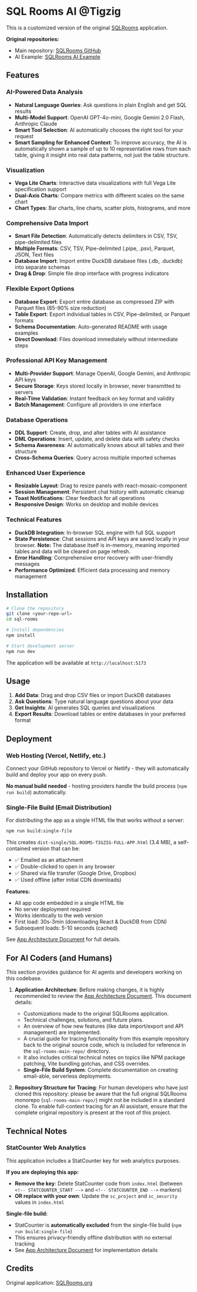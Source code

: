 # SQL Rooms AI @Tigzig

This is a customized version of the original [SQLRooms](https://sqlrooms.org) application.

**Original repositories:**
- Main repository: [SQLRooms GitHub](https://github.com/sqlrooms/sqlrooms)
- AI Example: [SQLRooms AI Example](https://github.com/sqlrooms/sqlrooms/tree/main/examples/ai)

## Features

### AI-Powered Data Analysis
- **Natural Language Queries**: Ask questions in plain English and get SQL results
- **Multi-Model Support**: OpenAI GPT-4o-mini, Google Gemini 2.0 Flash, Anthropic Claude
- **Smart Tool Selection**: AI automatically chooses the right tool for your request
- **Smart Sampling for Enhanced Context**: To improve accuracy, the AI is automatically shown a sample of up to 10 representative rows from each table, giving it insight into real data patterns, not just the table structure.

### Visualization
- **Vega Lite Charts**: Interactive data visualizations with full Vega Lite specification support
- **Dual-Axis Charts**: Compare metrics with different scales on the same chart
- **Chart Types**: Bar charts, line charts, scatter plots, histograms, and more

### Comprehensive Data Import
- **Smart File Detection**: Automatically detects delimiters in CSV, TSV, pipe-delimited files
- **Multiple Formats**: CSV, TSV, Pipe-delimited (.pipe, .psv), Parquet, JSON, Text files
- **Database Import**: Import entire DuckDB database files (.db, .duckdb) into separate schemas
- **Drag & Drop**: Simple file drop interface with progress indicators

### Flexible Export Options
- **Database Export**: Export entire database as compressed ZIP with Parquet files (85-90% size reduction)
- **Table Export**: Export individual tables in CSV, Pipe-delimited, or Parquet formats
- **Schema Documentation**: Auto-generated README with usage examples
- **Direct Download**: Files download immediately without intermediate steps

### Professional API Key Management
- **Multi-Provider Support**: Manage OpenAI, Google Gemini, and Anthropic API keys
- **Secure Storage**: Keys stored locally in browser, never transmitted to servers
- **Real-Time Validation**: Instant feedback on key format and validity
- **Batch Management**: Configure all providers in one interface

### Database Operations
- **DDL Support**: Create, drop, and alter tables with AI assistance
- **DML Operations**: Insert, update, and delete data with safety checks
- **Schema Awareness**: AI automatically knows about all tables and their structure
- **Cross-Schema Queries**: Query across multiple imported schemas

### Enhanced User Experience
- **Resizable Layout**: Drag to resize panels with react-mosaic-component
- **Session Management**: Persistent chat history with automatic cleanup
- **Toast Notifications**: Clear feedback for all operations
- **Responsive Design**: Works on desktop and mobile devices

### Technical Features
- **DuckDB Integration**: In-browser SQL engine with full SQL support
- **State Persistence**: Chat sessions and API keys are saved locally in your browser. **Note:** The database itself is in-memory, meaning imported tables and data will be cleared on page refresh.
- **Error Handling**: Comprehensive error recovery with user-friendly messages
- **Performance Optimized**: Efficient data processing and memory management

## Installation

```bash
# Clone the repository
git clone <your-repo-url>
cd sql-rooms

# Install dependencies
npm install

# Start development server
npm run dev
```

The application will be available at `http://localhost:5173`

## Usage

1. **Add Data**: Drag and drop CSV files or import DuckDB databases
2. **Ask Questions**: Type natural language questions about your data
3. **Get Insights**: AI generates SQL queries and visualizations
4. **Export Results**: Download tables or entire databases in your preferred format

## Deployment

### Web Hosting (Vercel, Netlify, etc.)

Connect your GitHub repository to Vercel or Netlify - they will automatically build and deploy your app on every push.

**No manual build needed** - hosting providers handle the build process (`npm run build`) automatically.

### Single-File Build (Email Distribution)

For distributing the app as a single HTML file that works without a server:

```bash
npm run build:single-file
```

This creates `dist-single/SQL-ROOMS-TIGZIG-FULL-APP.html` (3.4 MB), a self-contained version that can be:
- ✅ Emailed as an attachment
- ✅ Double-clicked to open in any browser
- ✅ Shared via file transfer (Google Drive, Dropbox)
- ✅ Used offline (after initial CDN downloads)

**Features:**
- All app code embedded in a single HTML file
- No server deployment required
- Works identically to the web version
- First load: 30s-3min (downloading React & DuckDB from CDN)
- Subsequent loads: 5-10 seconds (cached)

See [App Architecture Document](./docs/APP_ARCHITECTURE.md#single-file-build-system) for full details.

## For AI Coders (and Humans)

This section provides guidance for AI agents and developers working on this codebase.

1.  **Application Architecture**: Before making changes, it is highly recommended to review the [App Architecture Document](./docs/APP_ARCHITECTURE.md). This document details:
    *   Customizations made to the original SQLRooms application.
    *   Technical challenges, solutions, and future plans.
    *   An overview of how new features (like data import/export and API management) are implemented.
    *   A crucial guide for tracing functionality from this example repository back to the original source code, which is included for reference in the `sql-rooms-main-repo/` directory.
    *   It also includes critical technical notes on topics like NPM package patching, Vite bundling gotchas, and CSS overrides.
    *   **Single-File Build System**: Complete documentation on creating email-able, serverless deployments.

2.  **Repository Structure for Tracing**: For human developers who have just cloned this repository: please be aware that the full original SQLRooms monorepo (`sql-rooms-main-repo/`) might not be included in a standard clone. To enable full-context tracing for an AI assistant, ensure that the complete original repository is present at the root of this project.

## Technical Notes

### StatCounter Web Analytics

This application includes a StatCounter key for web analytics purposes.

**If you are deploying this app:**
- **Remove the key**: Delete StatCounter code from `index.html` (between `<!-- STATCOUNTER_START -->` and `<!-- STATCOUNTER_END -->` markers)
- **OR replace with your own**: Update the `sc_project` and `sc_security` values in `index.html`

**Single-file build:**
- StatCounter is **automatically excluded** from the single-file build (`npm run build:single-file`)
- This ensures privacy-friendly offline distribution with no external tracking
- See [App Architecture Document](./docs/APP_ARCHITECTURE.md#single-file-customization-system) for implementation details

## Credits

Original application: [SQLRooms.org](https://sqlrooms.org)

